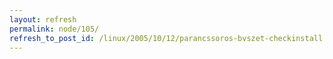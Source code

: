 ```yaml
---
layout: refresh
permalink: node/105/
refresh_to_post_id: /linux/2005/10/12/parancssoros-bvszet-checkinstall
---
```


